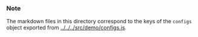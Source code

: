 ### Note

The markdown files in this directory correspond to the keys of the `configs` object exported from [../../../src/demo/configs.js](../../../src/demo/configs.js).
